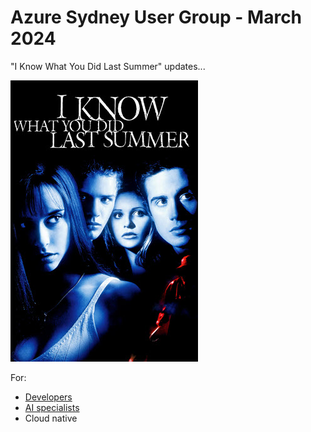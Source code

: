 # Azure Sydney User Group - March 2024

"I Know What You Did Last Summer" updates...

!["I Know What You Did Last Summer"](./media/ikwydls.jpg)

For:

- [Developers](devs.md)
- [AI specialists](ai.md)
- Cloud native